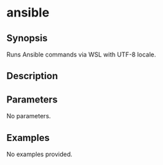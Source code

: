 # ansible

## Synopsis

Runs Ansible commands via WSL with UTF-8 locale.

## Description



## Parameters
No parameters.
## Examples
No examples provided.
